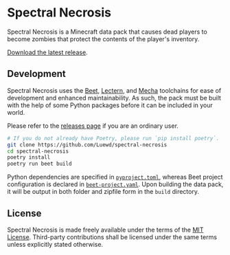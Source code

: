 [Download the latest release]: https://github.com/Luewd/spectral-necrosis/releases/latest
[releases page]: https://github.com/Luewd/spectral-necrosis/releases/latest
[Beet]: https://github.com/mcbeet/beet
[Lectern]: https://github.com/mcbeet/lectern
[Mecha]: https://github.com/mcbeet/mecha
[Poetry]: https://pypi.org/project/poetry/
[MIT License]: LICENSE
[`pyproject.toml`]: pyproject.toml
[`beet-project.yaml`]: beet-project.yaml

# Spectral Necrosis

Spectral Necrosis is a Minecraft data pack that causes dead players to become zombies that protect the contents of the player's inventory.

[Download the latest release].

## Development

Spectral Necrosis uses the [Beet], [Lectern], and [Mecha] toolchains for ease of development and enhanced maintainability.
As such, the pack must be built with the help of some Python packages before it can be included in your world.

Please refer to the [releases page] if you are an ordinary user.

```sh
# If you do not already have Poetry, please run `pip install poetry`.
git clone https://github.com/Luewd/spectral-necrosis
cd spectral-necrosis
poetry install
poetry run beet build
```

Python dependencies are specified in [`pyproject.toml`], whereas Beet project configuration is declared in [`beet-project.yaml`].
Upon building the data pack, it will be output in both folder and zipfile form in the `build` directory.

## License

Spectral Necrosis is made freely available under the terms of the [MIT License].
Third-party contributions shall be licensed under the same terms unless explicitly stated otherwise.
